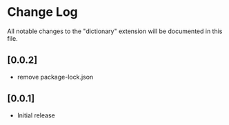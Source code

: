 # Change Log

All notable changes to the "dictionary" extension will be documented in this file.

## [0.0.2]

-   remove package-lock.json

## [0.0.1]

-   Initial release
